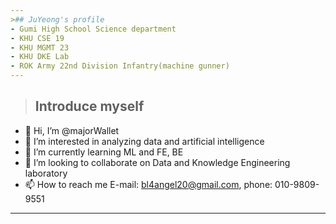 ```yaml
---
>## JuYeong's profile
- Gumi High School Science department
- KHU CSE 19
- KHU MGMT 23
- KHU DKE Lab
- ROK Army 22nd Division Infantry(machine gunner)
---
```



>## Introduce myself
- 👋 Hi, I’m @majorWallet
- 👀 I’m interested in analyzing data and artificial intelligence
- 🌱 I’m currently learning ML and FE, BE
- 💞️ I’m looking to collaborate on Data and Knowledge Engineering laboratory
- 📫 How to reach me E-mail: bl4angel20@gmail.com, phone: 010-9809-9551
---


<!---
majorWallet/majorWallet is a ✨ special ✨ repository because its `README.md` (this file) appears on your GitHub profile.
You can click the Preview link to take a look at your changes.
--->
